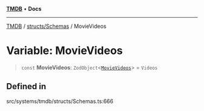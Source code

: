 [**TMDB**](../../../README.md) • **Docs**

***

[TMDB](../../../README.md) / [structs/Schemas](../README.md) / MovieVideos

# Variable: MovieVideos

> `const` **MovieVideos**: `ZodObject`\<[`MovieVideos`](../type-aliases/MovieVideos.md)\> = `Videos`

## Defined in

src/systems/tmdb/structs/Schemas.ts:666
